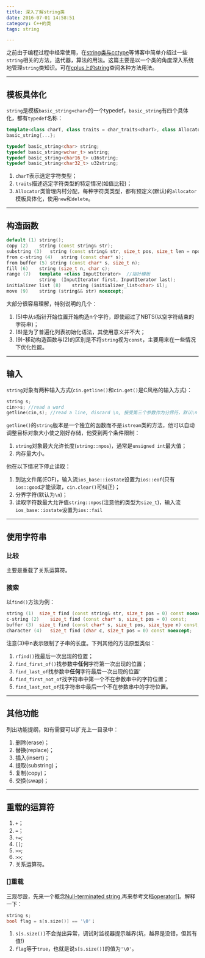 ```yaml
---
title: 深入了解string类
date: 2016-07-01 14:58:51
category: C++的类
tags: string

---
```


之前由于编程过程中经常使用，在[string类与cctype](http://rylcode.cn/2016/04/21/string%E4%B8%8Ecctype/)等博客中简单介绍过一些`string`相关的方法，迭代器，算法的用法。这篇主要是以一个类的角度深入系统地管理`string`类知识。可在[cplus上的string](http://www.cplusplus.com/reference/string/)查阅各种方法用法。

---

## 模板具体化

`string`是模板`basic_string<char>`的一个typedef，`basic_string`有四个具体化，都有`typedef`名称：
```C++
template<class charT, class traits = char_traits<charT>, class Allocator = allocator<charT> >
basic_string{...};

typedef basic_string<char> string;
typedef basic_string<wchar_t> wstring;
typedef basic_string<char16_t> u16string;
typedef basic_string<char32_t> u32string;
```
1. `charT`表示选定字符类型；
2. `traits`描述选定字符类型的特定情况(如值比较)；
3. `Allocator`类管理内村分配，每种字符类类型，都有预定义(默认)的`allocator`模板具体化，使用`new`和`delete`。

---

## 构造函数

```C++
default (1)	string();
copy (2)	string (const string& str);
substring (3)	string (const string& str, size_t pos, size_t len = npos);
from c-string (4)	string (const char* s);
from buffer (5)	string (const char* s, size_t n);
fill (6)	string (size_t n, char c);
range (7)	template <class InputIterator>	//指针模板
  			string  (InputIterator first, InputIterator last);
initializer list (8)	string (initializer_list<char> il);
move (9)	string (string&& str) noexcept;
```
大部分很容易理解，特别说明的几个：
1. (5)中从s指针开始位置开始构造n个字符，即使超过了NBTS(以空字符结束的字符串)；
2. (8)是为了普遍化列表初始化语法，其使用意义并不大；
3. (9)-移动构造函数与(2)的区别是不将`string`视为`const`，主要用来在一些情况下优化性能。

---

## 输入

`string`对象有两种输入方式(`cin.getline()`和`cin.get()`是C风格的输入方式)：
```C++
string s;
cin>>s;	//read a word
getline(cin,s);	//read a line, discard \n, 接受第三个参数作为分界符，默认\n
```
`getline()`的`string`版本是一个独立的函数而不是`istream`类的方法，他可以自动调整目标对象大小使之刚好存储，他受到两个条件限制：
1. `string`对象最大允许长度(`string::npos`)，通常是`unsigned int`最大值；
2. 内存量大小。

他在以下情况下停止读取：
1. 到达文件尾(EOF)，输入流`ios_base::iostate`设置为`ios::eof`(只有`ios::good`才能读取，`cin.clear()`可纠正)；
2. 分界字符(默认为`\n`)；
3. 读取字符数最大允许值`string::npos`(注意他的类型为`size_t`)，输入流`ios_base::iostate`设置为`ios::fail`

---

## 使用字符串

### 比较
主要是重载了关系运算符。

### 搜索
以`find()`方法为例：
```C++
string (1)	size_t find (const string& str, size_t pos = 0) const noexcept;
c-string (2)	size_t find (const char* s, size_t pos = 0) const;
buffer (3)	size_t find (const char* s, size_t pos, size_type n) const;
character (4)	size_t find (char c, size_t pos = 0) const noexcept;
```
注意(3)中n表示限制了子串的长度。下列其他的方法原型类似：
1. `rfind()`找最后一次出现的位置；
2. `find_first_of()`找参数中**任何**字符第一次出现的位置；
3. `find_last_of`找参数中**任何**字符最后一次出现的位置’
4. `find_first_not_of`找字符串中第一个不在参数串中的字符位置；
5. `find_last_not_of`找字符串中最后一个不在参数串中的字符位置。

---

## 其他功能
列出功能提纲，如有需要可以扩充上一目录中：
1. 删除(erase)；
2. 替换(replace)；
3. 插入(insert)；
4. 提取(substring)；
5. 复制(copy)；
6. 交换(swap)；

---

## 重载的运算符

1. `+`；
2. `=`；
3. `+=`;
4. `[]`;
5. `>>`;
6. `>>`;
7. 关系运算符。

### []重载
三观尽毁，先来一个概念[Null-terminated string](https://en.wikipedia.org/wiki/Null-terminated_string),再来参考文档[operator[]](http://www.cplusplus.com/reference/string/string/operator[]/)。解释一下：
```C++
string s;
bool flag = s[s.size()] == '\0'；
```
1. `s[s.size()]`不会抛出异常，调试时监视器提示越界(坑，越界是没错，但其有值!)
2. `flag`等于`true`，也就是说`s[s.size()]`的值为`'\0'`。